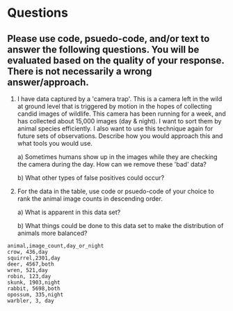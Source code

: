 # Questions

## Please use code, psuedo-code, and/or text to answer the following questions. You will be evaluated based on the quality of your response. There is not necessarily a wrong answer/approach.

1. I have data captured by a 'camera trap'. This is a camera left in the wild at ground level that is triggered by motion in the hopes of collecting candid images of wildlife. This camera has been running for a week, and has collected about 15,000 images (day & night). I want to sort them by animal species efficiently. I also want to use this technique again for future sets of observations. Describe how you would approach this and what tools you would use.

    a) Sometimes humans show up in the images while they are checking the camera during the day. How can we remove these 'bad' data?

    b) What other types of false positives could occur?

2. For the data in the table, use code or psuedo-code of your choice to rank the animal image counts in descending order.

    a) What is apparent in this data set?

    b) What things could be done to this data set to make the distribution of animals more balanced?

```
animal,image_count,day_or_night
crow, 436,day
squirrel,2301,day
deer, 4567,both
wren, 521,day
robin, 123,day
skunk, 1903,night
rabbit, 5698,both
opossum, 335,night
warbler, 3, day

```




